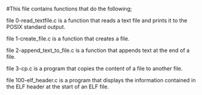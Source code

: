 #This file contains functions that do the following;

file 0-read_textfile.c is a function that reads a text file and prints it to the POSIX standard output.

file 1-create_file.c is a function that creates a file.

file 2-append_text_to_file.c is a function that appends text at the end of a file.

file 3-cp.c is a program that copies the content of a file to another file.

file 100-elf_header.c is a program that displays the information contained in the ELF header at the start of an ELF file.
